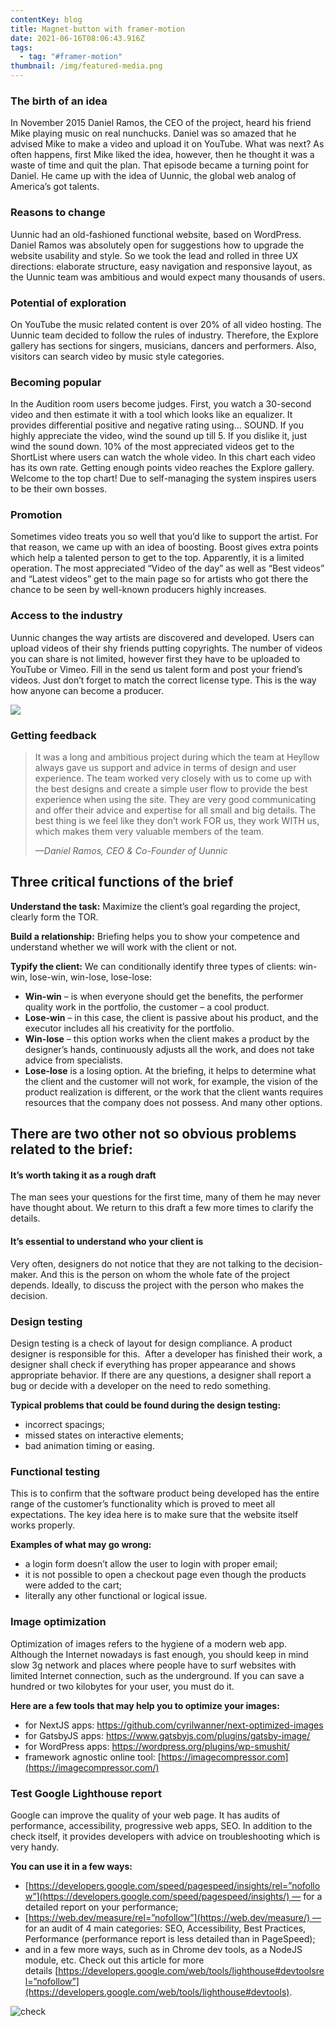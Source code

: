 ```yaml
---
contentKey: blog
title: Magnet-button with framer-motion
date: 2021-06-16T08:06:43.916Z
tags:
  - tag: "#framer-motion"
thumbnail: /img/featured-media.png
---
```

<!--StartFragment-->

### **The birth of an idea**

In November 2015 Daniel Ramos, the CEO of the project, heard his friend Mike playing music on real nunchucks. Daniel was so amazed that he advised Mike to make a video and upload it on YouTube. What was next? As often happens, first Mike liked the idea, however, then he thought it was a waste of time and quit the plan. That episode became a turning point for Daniel. He came up with the idea of Uunnic, the global web analog of America’s got talents.

### Reasons to change

Uunnic had an old-fashioned functional website, based on WordPress. Daniel Ramos was absolutely open for suggestions how to upgrade the website usability and style. So we took the lead and rolled in three UX directions: elaborate structure, easy navigation and responsive layout, as the Uunnic team was ambitious and would expect many thousands of users.

### Potential of exploration

On YouTube the music related content is over 20% of all video hosting. The Uunnic team decided to follow the rules of industry. Therefore, the Explore gallery has sections for singers, musicians, dancers and performers. Also, visitors can search video by music style categories.

### Becoming popular

In the Audition room users become judges. First, you watch a 30-second video and then estimate it with a tool which looks like an equalizer. It provides differential positive and negative rating using… SOUND. If you highly appreciate the video, wind the sound up till 5. If you dislike it, just wind the sound down. 10% of the most appreciated videos get to the ShortList where users can watch the whole video. In this chart each video has its own rate. Getting enough points video reaches the Explore gallery. Welcome to the top chart! Due to self-managing the system inspires users to be their own bosses.

### Promotion

Sometimes video treats you so well that you’d like to support the artist. For that reason, we came up with an idea of boosting. Boost gives extra points which help a talented person to get to the top. Apparently, it is a limited operation. The most appreciated “Video of the day” as well as “Best videos” and “Latest videos” get to the main page so for artists who got there the chance to be seen by well-known producers highly increases.

### Access to the industry

Uunnic changes the way artists are discovered and developed. Users can upload videos of their shy friends putting copyrights. The number of videos you can share is not limited, however first they have to be uploaded to YouTube or Vimeo. Fill in the send us talent form and post your friend’s videos. Just don’t forget to match the correct license type. This is the way how anyone can become a producer.

<!--EndFragment-->

![](/img/clip-2x.jpg)

### Getting feedback

> It was a long and ambitious project during which the team at Heyllow always gave us support and advice in terms of design and user experience. The team worked very closely with us to come up with the best designs and create a simple user flow to provide the best experience when using the site. They are very good communicating and offer their advice and expertise for all small and big details. The best thing is we feel like they don’t work FOR us, they work WITH us, which makes them very valuable members of the team.
>
> <cite>*&mdash;Daniel Ramos, CEO & Co-Founder of Uunnic* </cite>

<!--StartFragment-->

<!--StartFragment-->

## Three critical functions of the brief

**Understand the task:** Maximize the client’s goal regarding the project, clearly form the TOR.

**Build a relationship:** Briefing helps you to show your competence and understand whether we will work with the client or not. 

**Typify the client:** We can conditionally identify three types of clients: win-win, lose-win, win-lose, lose-lose: 

* **Win-win** – is when everyone should get the benefits, the performer quality work in the portfolio, the customer – a cool product.
* **Lose-win** – in this case, the client is passive about his product, and the executor includes all his creativity for the portfolio. 
* **Win-lose** – this option works when the client makes a product by the designer’s hands, continuously adjusts all the work, and does not take advice from specialists.
* **Lose-lose** is a losing option. At the briefing, it helps to determine what the client and the customer will not work, for example, the vision of the product realization is different, or the work that the client wants requires resources that the company does not possess. And many other options. 

## There are two other not so obvious problems related to the brief:

#### **It’s worth taking it as a rough draft**

The man sees your questions for the first time, many of them he may never have thought about. We return to this draft a few more times to clarify the details.

#### **It’s essential to understand who your client is**

Very often, designers do not notice that they are not talking to the decision-maker. And this is the person on whom the whole fate of the project depends. Ideally, to discuss the project with the person who makes the decision.

<!--StartFragment-->

### Design testing

Design testing is a check of layout for design compliance. A product designer is responsible for this.  After a developer has finished their work, a designer shall check if everything has proper appearance and shows appropriate behavior. If there are any questions, a designer shall report a bug or decide with a developer on the need to redo something. 

**Typical problems that could be found during the design testing:**

* incorrect spacings; 
* missed states on interactive elements;
* bad animation timing or easing.

### Functional testing

This is to confirm that the software product being developed has the entire range of the customer’s functionality which is proved to meet all expectations. The key idea here is to make sure that the website itself works properly.

**Examples of what may go wrong:**

* a login form doesn’t allow the user to login with proper email;
* it is not possible to open a checkout page even though the products were added to the cart;
* literally any other functional or logical issue.

<!--StartFragment-->

### Image optimization

Optimization of images refers to the hygiene of a modern web app. Although the Internet nowadays is fast enough, you should keep in mind slow 3g network and places where people have to surf websites with limited Internet connection, such as the underground. If you can save a hundred or two kilobytes for your user, you must do it.

**Here are a few tools that may help you to optimize your images:**

* for NextJS apps: <https://github.com/cyrilwanner/next-optimized-images>
* for GatsbyJS apps: <https://www.gatsbyjs.com/plugins/gatsby-image/>
* for WordPress apps: <https://wordpress.org/plugins/wp-smushit/>
* framework agnostic online tool: [https://imagecompressor.com](https://imagecompressor.com/)

### Test Google Lighthouse report

Google can improve the quality of your web page. It has audits of performance, accessibility, progressive web apps, SEO. In addition to the check itself, it provides developers with advice on troubleshooting which is very handy.

**You can use it in a few ways:**

* [https://developers.google.com/speed/pagespeed/insights/rel=”nofollow”](https://developers.google.com/speed/pagespeed/insights/) — for a detailed report on your performance;
* [https://web.dev/measure/rel=”nofollow”](https://web.dev/measure/) — for an audit of 4 main categories: SEO, Accessibility, Best Practices, Performance (performance report is less detailed than in PageSpeed);
* and in a few more ways, such as in Chrome dev tools, as a NodeJS module, etc. Check out this article for more details [https://developers.google.com/web/tools/lighthouse#devtoolsrel=”nofollow”](https://developers.google.com/web/tools/lighthouse#devtools).

![check
](http://api.halo-lab.com/wp-content/uploads/2020/09/Website-elements-1-2.png)

<!--EndFragment-->